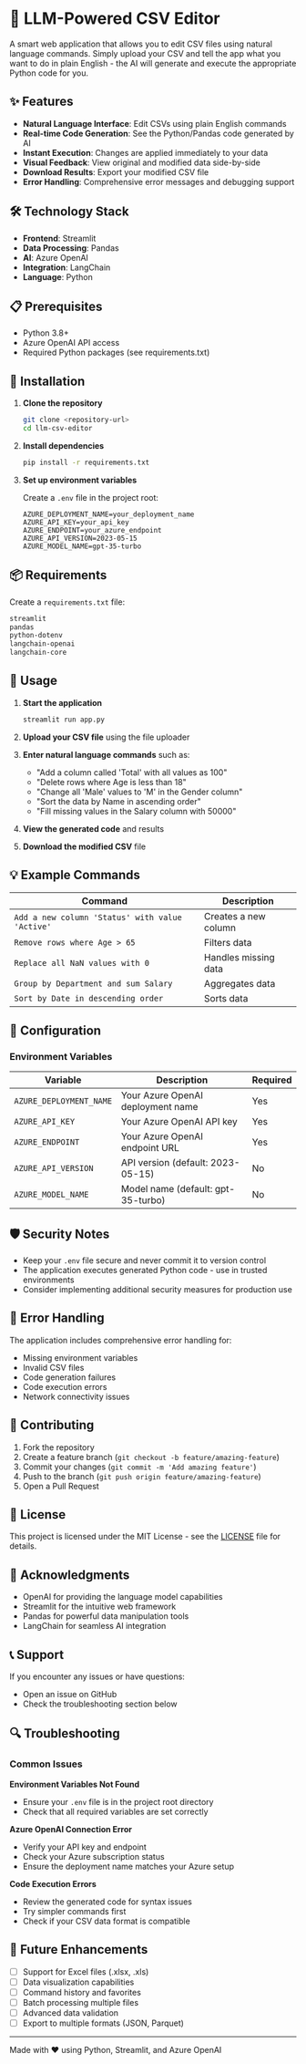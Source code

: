 # 🧠 LLM-Powered CSV Editor

A smart web application that allows you to edit CSV files using natural language commands. Simply upload your CSV and tell the app what you want to do in plain English - the AI will generate and execute the appropriate Python code for you.

## ✨ Features

- **Natural Language Interface**: Edit CSVs using plain English commands
- **Real-time Code Generation**: See the Python/Pandas code generated by AI
- **Instant Execution**: Changes are applied immediately to your data
- **Visual Feedback**: View original and modified data side-by-side
- **Download Results**: Export your modified CSV file
- **Error Handling**: Comprehensive error messages and debugging support

## 🛠️ Technology Stack

- **Frontend**: Streamlit
- **Data Processing**: Pandas
- **AI**: Azure OpenAI
- **Integration**: LangChain
- **Language**: Python

## 📋 Prerequisites

- Python 3.8+
- Azure OpenAI API access
- Required Python packages (see requirements.txt)

## 🚀 Installation

1. **Clone the repository**
   ```bash
   git clone <repository-url>
   cd llm-csv-editor
   ```

2. **Install dependencies**
   ```bash
   pip install -r requirements.txt
   ```

3. **Set up environment variables**
   
   Create a `.env` file in the project root:
   ```env
   AZURE_DEPLOYMENT_NAME=your_deployment_name
   AZURE_API_KEY=your_api_key
   AZURE_ENDPOINT=your_azure_endpoint
   AZURE_API_VERSION=2023-05-15
   AZURE_MODEL_NAME=gpt-35-turbo
   ```

## 📦 Requirements

Create a `requirements.txt` file:
```txt
streamlit
pandas
python-dotenv
langchain-openai
langchain-core
```

## 🎯 Usage

1. **Start the application**
   ```bash
   streamlit run app.py
   ```

2. **Upload your CSV file** using the file uploader

3. **Enter natural language commands** such as:
   - "Add a column called 'Total' with all values as 100"
   - "Delete rows where Age is less than 18"
   - "Change all 'Male' values to 'M' in the Gender column"
   - "Sort the data by Name in ascending order"
   - "Fill missing values in the Salary column with 50000"

4. **View the generated code** and results

5. **Download the modified CSV** file

## 💡 Example Commands

| Command | Description |
|---------|-------------|
| `Add a new column 'Status' with value 'Active'` | Creates a new column |
| `Remove rows where Age > 65` | Filters data |
| `Replace all NaN values with 0` | Handles missing data |
| `Group by Department and sum Salary` | Aggregates data |
| `Sort by Date in descending order` | Sorts data |

## 🔧 Configuration

### Environment Variables

| Variable | Description | Required |
|----------|-------------|----------|
| `AZURE_DEPLOYMENT_NAME` | Your Azure OpenAI deployment name | Yes |
| `AZURE_API_KEY` | Your Azure OpenAI API key | Yes |
| `AZURE_ENDPOINT` | Your Azure OpenAI endpoint URL | Yes |
| `AZURE_API_VERSION` | API version (default: 2023-05-15) | No |
| `AZURE_MODEL_NAME` | Model name (default: gpt-35-turbo) | No |

## 🛡️ Security Notes

- Keep your `.env` file secure and never commit it to version control
- The application executes generated Python code - use in trusted environments
- Consider implementing additional security measures for production use

## 🚨 Error Handling

The application includes comprehensive error handling for:
- Missing environment variables
- Invalid CSV files
- Code generation failures
- Code execution errors
- Network connectivity issues

## 🤝 Contributing

1. Fork the repository
2. Create a feature branch (`git checkout -b feature/amazing-feature`)
3. Commit your changes (`git commit -m 'Add amazing feature'`)
4. Push to the branch (`git push origin feature/amazing-feature`)
5. Open a Pull Request

## 📝 License

This project is licensed under the MIT License - see the [LICENSE](LICENSE) file for details.

## 🙏 Acknowledgments

- OpenAI for providing the language model capabilities
- Streamlit for the intuitive web framework
- Pandas for powerful data manipulation tools
- LangChain for seamless AI integration

## 📞 Support

If you encounter any issues or have questions:
- Open an issue on GitHub
- Check the troubleshooting section below

## 🔍 Troubleshooting

### Common Issues

**Environment Variables Not Found**
- Ensure your `.env` file is in the project root directory
- Check that all required variables are set correctly

**Azure OpenAI Connection Error**
- Verify your API key and endpoint
- Check your Azure subscription status
- Ensure the deployment name matches your Azure setup

**Code Execution Errors**
- Review the generated code for syntax issues
- Try simpler commands first
- Check if your CSV data format is compatible

## 🔮 Future Enhancements

- [ ] Support for Excel files (.xlsx, .xls)
- [ ] Data visualization capabilities
- [ ] Command history and favorites
- [ ] Batch processing multiple files
- [ ] Advanced data validation
- [ ] Export to multiple formats (JSON, Parquet)

---

Made with ❤️ using Python, Streamlit, and Azure OpenAI
